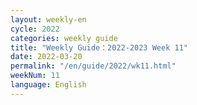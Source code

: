 ```yaml
---
layout: weekly-en
cycle: 2022
categories: weekly guide
title: "Weekly Guide：2022-2023 Week 11"
date: 2022-03-20
permalink: "/en/guide/2022/wk11.html"
weekNum: 11
language: English
---
```

